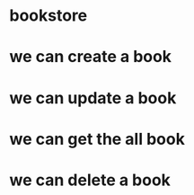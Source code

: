 # bookstore
# we can create a book 
# we can update a book
# we can get the all book
# we can delete a book
